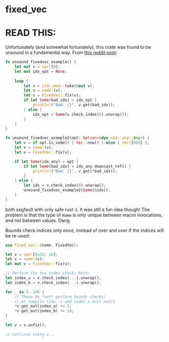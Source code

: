 
# fixed_vec

# READ THIS:

Unfortunately (and somewhat fortunately), this crate was found to be unsound in a fundamental way. From [this reddit post](https://www.reddit.com/r/rust/comments/i0k1y6/fixed_vec_v010_avoiding_extra_bounds_checks_using/fzrumdj?utm_source=share&utm_medium=web2x):

```rust
fn unsound_fixedvec_example() {
    let mut v = vec![0];
    let mut idx_opt = None;
    
    loop {
        let v = std::mem::take(&mut v);
        let v = name!(v);
        let v = FixedVec::fix(v);
        if let Some(bad_idx) = idx_opt {
            println!("Bad: {}", v.get(bad_idx));
        } else {
            idx_opt = Some(v.check_index(0).unwrap());
        }
    }
}

fn unsound_fixedvec_example2(opt: Option<&dyn std::any::Any>) {
    let v = if opt.is_some() { Vec::new() } else { vec![666] };
    let v = name!(v);
    let v = FixedVec::fix(v);

    if let Some(idx_any) = opt {
        if let Some(bad_idx) = idx_any.downcast_ref() {
            println!("Bad: {}", v.get(*bad_idx));
        }
    } else {
        let idx = v.check_index(0).unwrap();
        unsound_fixedvec_example2(Some(&idx));
    }
}
```

both segfault with only safe rust :(. It was still a fun idea though! The problem is that the type of ``Name`` is only unique between macro invocations, and not between values. Dang.

Bounds check indices only once, instead of over and over if the indices will be re-used:

```rust
use fixed_vec::{name, FixedVec};

let v = vec![0u32; 10];
let v = name!(v);
let mut v = FixedVec::fix(v);

// Perform the two index checks here:
let index_a = v.check_index(...).unwrap();
let index_b = v.check_index(...).unwrap();

for _ in 0..100 {
    // These do *not* perform bounds checks!
    // At compile time, v and index_a must match
    *v.get_mut(index_a) += 5;
    *v.get_mut(index_b) += 10;
}

let v = v.unfix();

// continue using v...
```
